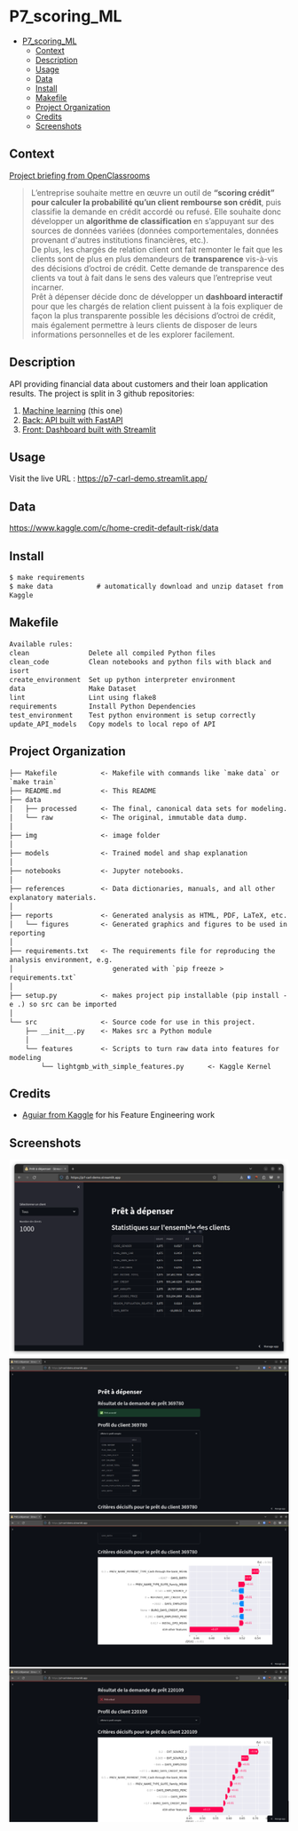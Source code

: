 # P7_scoring_ML

<!--toc:start-->
- [P7_scoring_ML](#p7scoringml)
  - [Context](#context)
  - [Description](#description)
  - [Usage](#usage)
  - [Data](#data)
  - [Install](#install)
  - [Makefile](#makefile)
  - [Project Organization](#project-organization)
  - [Credits](#credits)
  - [Screenshots](#screenshots)
<!--toc:end-->


## Context

[Project briefing from OpenClassrooms](https://openclassrooms.com/fr/paths/164/projects/632/assignment)
> L’entreprise souhaite mettre en œuvre un outil de **“scoring crédit” pour calculer la probabilité qu’un client rembourse son crédit**, puis classifie la demande en crédit accordé ou refusé. Elle souhaite donc développer un **algorithme de classification** en s’appuyant sur des sources de données variées (données comportementales, données provenant d'autres institutions financières, etc.).  
> De plus, les chargés de relation client ont fait remonter le fait que les clients sont de plus en plus demandeurs de **transparence** vis-à-vis des décisions d’octroi de crédit. Cette demande de transparence des clients va tout à fait dans le sens des valeurs que l’entreprise veut incarner.  
> Prêt à dépenser décide donc de développer un **dashboard interactif** pour que les chargés de relation client puissent à la fois expliquer de façon la plus transparente possible les décisions d’octroi de crédit, mais également permettre à leurs clients de disposer de leurs informations personnelles et de les explorer facilement. 

## Description
API providing financial data about customers and their loan application results. The project is split in 3 github repositories:

1. [Machine learning](https://github.com/carlgennetais/P7_scoring_ML) (this one)
2. [Back: API built with FastAPI](https://github.com/carlgennetais/P7_scoring_back)
3. [Front: Dashboard built with Streamlit](https://github.com/carlgennetais/P7_scoring_front/)


## Usage
Visit the live URL : <https://p7-carl-demo.streamlit.app/>

## Data
<https://www.kaggle.com/c/home-credit-default-risk/data>

## Install
```
$ make requirements
$ make data           # automatically download and unzip dataset from Kaggle
```

## Makefile
```
Available rules:
clean               Delete all compiled Python files 
clean_code          Clean notebooks and python fils with black and isort 
create_environment  Set up python interpreter environment 
data                Make Dataset 
lint                Lint using flake8 
requirements        Install Python Dependencies 
test_environment    Test python environment is setup correctly 
update_API_models   Copy models to local repo of API 
```

## Project Organization

    ├── Makefile           <- Makefile with commands like `make data` or `make train`
    ├── README.md          <- This README
    ├── data
    │   ├── processed      <- The final, canonical data sets for modeling.
    │   └── raw            <- The original, immutable data dump.
    │
    ├── img                <- image folder
    │
    ├── models             <- Trained model and shap explanation
    │
    ├── notebooks          <- Jupyter notebooks. 
    │
    ├── references         <- Data dictionaries, manuals, and all other explanatory materials.
    │
    ├── reports            <- Generated analysis as HTML, PDF, LaTeX, etc.
    │   └── figures        <- Generated graphics and figures to be used in reporting
    │
    ├── requirements.txt   <- The requirements file for reproducing the analysis environment, e.g.
    │                         generated with `pip freeze > requirements.txt`
    │
    ├── setup.py           <- makes project pip installable (pip install -e .) so src can be imported
    │
    └── src                <- Source code for use in this project.
        ├── __init__.py    <- Makes src a Python module
        │
        └── features       <- Scripts to turn raw data into features for modeling
            └── lightgmb_with_simple_features.py      <- Kaggle Kernel


## Credits

* [Aguiar from Kaggle](https://www.kaggle.com/code/jsaguiar/lightgbm-with-simple-features/) for his Feature Engineering work
## Screenshots

![](./img/homepage.png)
![](./img/example_granted.png)
![](./img/shap_example_1.png)
![](./img/shap_example_2.png)

